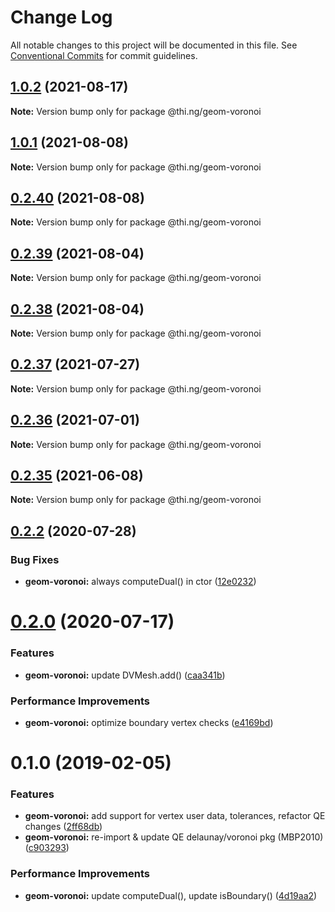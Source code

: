 # Change Log

All notable changes to this project will be documented in this file.
See [Conventional Commits](https://conventionalcommits.org) for commit guidelines.

## [1.0.2](https://github.com/thi-ng/umbrella/compare/@thi.ng/geom-voronoi@1.0.1...@thi.ng/geom-voronoi@1.0.2) (2021-08-17)

**Note:** Version bump only for package @thi.ng/geom-voronoi





## [1.0.1](https://github.com/thi-ng/umbrella/compare/@thi.ng/geom-voronoi@0.2.40...@thi.ng/geom-voronoi@1.0.1) (2021-08-08)

**Note:** Version bump only for package @thi.ng/geom-voronoi





## [0.2.40](https://github.com/thi-ng/umbrella/compare/@thi.ng/geom-voronoi@0.2.39...@thi.ng/geom-voronoi@0.2.40) (2021-08-08)

**Note:** Version bump only for package @thi.ng/geom-voronoi





## [0.2.39](https://github.com/thi-ng/umbrella/compare/@thi.ng/geom-voronoi@0.2.38...@thi.ng/geom-voronoi@0.2.39) (2021-08-04)

**Note:** Version bump only for package @thi.ng/geom-voronoi





## [0.2.38](https://github.com/thi-ng/umbrella/compare/@thi.ng/geom-voronoi@0.2.37...@thi.ng/geom-voronoi@0.2.38) (2021-08-04)

**Note:** Version bump only for package @thi.ng/geom-voronoi





## [0.2.37](https://github.com/thi-ng/umbrella/compare/@thi.ng/geom-voronoi@0.2.36...@thi.ng/geom-voronoi@0.2.37) (2021-07-27)

**Note:** Version bump only for package @thi.ng/geom-voronoi





## [0.2.36](https://github.com/thi-ng/umbrella/compare/@thi.ng/geom-voronoi@0.2.35...@thi.ng/geom-voronoi@0.2.36) (2021-07-01)

**Note:** Version bump only for package @thi.ng/geom-voronoi





## [0.2.35](https://github.com/thi-ng/umbrella/compare/@thi.ng/geom-voronoi@0.2.34...@thi.ng/geom-voronoi@0.2.35) (2021-06-08)

**Note:** Version bump only for package @thi.ng/geom-voronoi





## [0.2.2](https://github.com/thi-ng/umbrella/compare/@thi.ng/geom-voronoi@0.2.1...@thi.ng/geom-voronoi@0.2.2) (2020-07-28)


### Bug Fixes

* **geom-voronoi:** always computeDual() in ctor ([12e0232](https://github.com/thi-ng/umbrella/commit/12e023265c8d141e6c5f4e539541dfc017fdcfc1))





# [0.2.0](https://github.com/thi-ng/umbrella/compare/@thi.ng/geom-voronoi@0.1.55...@thi.ng/geom-voronoi@0.2.0) (2020-07-17)


### Features

* **geom-voronoi:** update DVMesh.add() ([caa341b](https://github.com/thi-ng/umbrella/commit/caa341b8e40630981ca71db1c7cb84e8b30f4cc6))


### Performance Improvements

* **geom-voronoi:** optimize boundary vertex checks ([e4169bd](https://github.com/thi-ng/umbrella/commit/e4169bd73107b4835c0739676bd296c0e4902b1e))





# 0.1.0 (2019-02-05)

### Features

* **geom-voronoi:** add support for vertex user data, tolerances, refactor QE changes ([2ff68db](https://github.com/thi-ng/umbrella/commit/2ff68db))
* **geom-voronoi:** re-import & update QE delaunay/voronoi pkg (MBP2010) ([c903293](https://github.com/thi-ng/umbrella/commit/c903293))

### Performance Improvements

* **geom-voronoi:** update computeDual(), update isBoundary() ([4d19aa2](https://github.com/thi-ng/umbrella/commit/4d19aa2))
